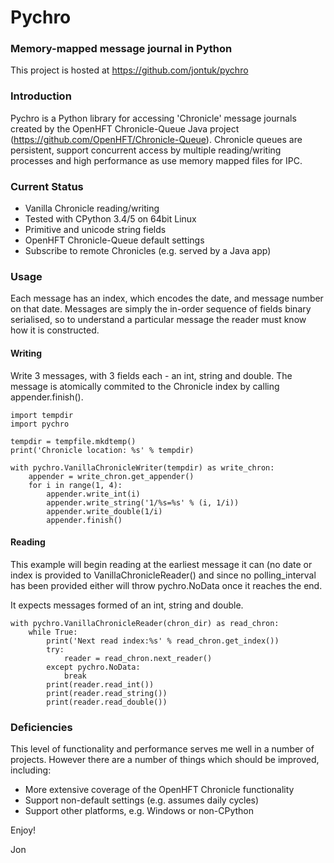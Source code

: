 # Pychro

### Memory-mapped message journal in Python

This project is hosted at <https://github.com/jontuk/pychro>

### Introduction

Pychro is a Python library for accessing 'Chronicle' message journals created by the OpenHFT Chronicle-Queue Java project 
(https://github.com/OpenHFT/Chronicle-Queue). Chronicle queues are persistent, support concurrent access by multiple
 reading/writing processes and high performance as use memory mapped files for IPC.

### Current Status

- Vanilla Chronicle reading/writing
- Tested with CPython 3.4/5 on 64bit Linux
- Primitive and unicode string fields
- OpenHFT Chronicle-Queue default settings
- Subscribe to remote Chronicles (e.g. served by a Java app)

### Usage

Each message has an index, which encodes the date, and message number on that date.
Messages are simply the in-order sequence of fields binary serialised, so to understand a particular message
the reader must know how it is constructed. 

#### Writing

Write 3 messages, with 3 fields each - an int, string and double. The message is atomically commited to the Chronicle
index by calling appender.finish().

    import tempdir
    import pychro

    tempdir = tempfile.mkdtemp()
    print('Chronicle location: %s' % tempdir)

    with pychro.VanillaChronicleWriter(tempdir) as write_chron:
        appender = write_chron.get_appender()
        for i in range(1, 4):
            appender.write_int(i)
            appender.write_string('1/%s=%s' % (i, 1/i))
            appender.write_double(1/i)
            appender.finish()
    
#### Reading

This example will begin reading at the earliest message it can (no date or index is provided to VanillaChronicleReader()
and since no polling_interval has been provided either will throw pychro.NoData once it reaches the end.

It expects messages formed of an int, string and double.

    with pychro.VanillaChronicleReader(chron_dir) as read_chron:
        while True:
            print('Next read index:%s' % read_chron.get_index())
            try:
                reader = read_chron.next_reader()
            except pychro.NoData:
                break
            print(reader.read_int())
            print(reader.read_string())
            print(reader.read_double())



### Deficiencies

This level of functionality and performance serves me well in a number of projects. However there are a number of
 things which should be improved, including:
 
- More extensive coverage of the OpenHFT Chronicle functionality
- Support non-default settings (e.g. assumes daily cycles)
- Support other platforms, e.g. Windows or non-CPython

Enjoy!

Jon
